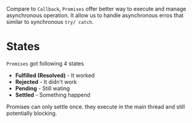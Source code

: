 Compare to `Callback`, `Promises` offer better way to execute and manage asynchronous operation. It allow us to handle asynchronous erros that similar to synchronous `try/ catch`.

# States
`Promises` got following 4 states
* **Fulfilled (Resolved)** - It worked
* **Rejected** - It didn't work
* **Pending** - Still wating
* **Settled** - Something happend


Promises can only settle once. they execute in the main thread and still potentially blocking.
